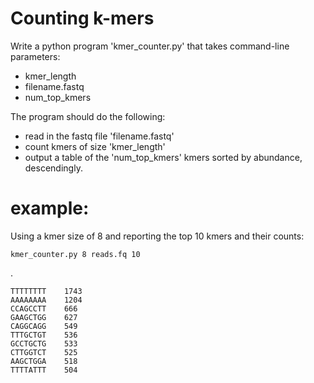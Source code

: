 # Counting k-mers

Write a python program 'kmer_counter.py' that takes command-line parameters:

* kmer_length
* filename.fastq
* num_top_kmers

The program should do the following:

* read in the fastq file 'filename.fastq'
* count kmers of size 'kmer_length'
* output a table of the 'num_top_kmers' kmers sorted by abundance, descendingly.


# example:

Using a kmer size of 8 and reporting the top 10 kmers and their counts:

    kmer_counter.py 8 reads.fq 10

.

    TTTTTTTT	1743
    AAAAAAAA	1204
    CCAGCCTT	666
    GAAGCTGG	627
    CAGGCAGG	549
    TTTGCTGT	536
    GCCTGCTG	533
    CTTGGTCT	525
    AAGCTGGA	518
    TTTTATTT	504



